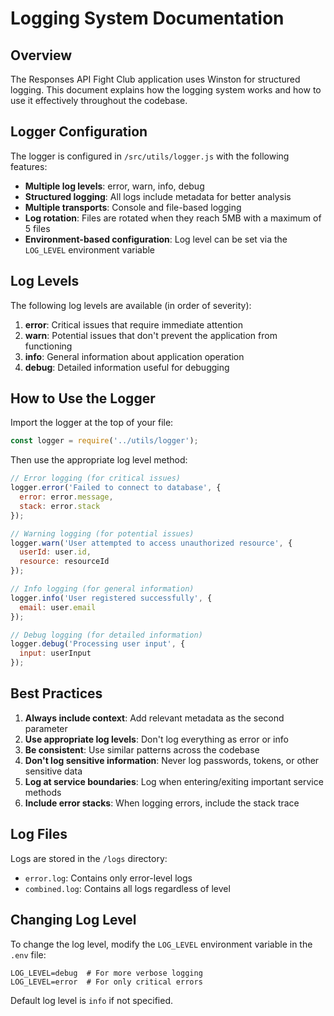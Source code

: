 # Logging System Documentation

## Overview

The Responses API Fight Club application uses Winston for structured logging. This document explains how the logging system works and how to use it effectively throughout the codebase.

## Logger Configuration

The logger is configured in `/src/utils/logger.js` with the following features:

- **Multiple log levels**: error, warn, info, debug
- **Structured logging**: All logs include metadata for better analysis
- **Multiple transports**: Console and file-based logging
- **Log rotation**: Files are rotated when they reach 5MB with a maximum of 5 files
- **Environment-based configuration**: Log level can be set via the `LOG_LEVEL` environment variable

## Log Levels

The following log levels are available (in order of severity):

1. **error**: Critical issues that require immediate attention
2. **warn**: Potential issues that don't prevent the application from functioning
3. **info**: General information about application operation
4. **debug**: Detailed information useful for debugging

## How to Use the Logger

Import the logger at the top of your file:

```javascript
const logger = require('../utils/logger');
```

Then use the appropriate log level method:

```javascript
// Error logging (for critical issues)
logger.error('Failed to connect to database', { 
  error: error.message, 
  stack: error.stack 
});

// Warning logging (for potential issues)
logger.warn('User attempted to access unauthorized resource', { 
  userId: user.id, 
  resource: resourceId 
});

// Info logging (for general information)
logger.info('User registered successfully', { 
  email: user.email 
});

// Debug logging (for detailed information)
logger.debug('Processing user input', { 
  input: userInput 
});
```

## Best Practices

1. **Always include context**: Add relevant metadata as the second parameter
2. **Use appropriate log levels**: Don't log everything as error or info
3. **Be consistent**: Use similar patterns across the codebase
4. **Don't log sensitive information**: Never log passwords, tokens, or other sensitive data
5. **Log at service boundaries**: Log when entering/exiting important service methods
6. **Include error stacks**: When logging errors, include the stack trace

## Log Files

Logs are stored in the `/logs` directory:

- `error.log`: Contains only error-level logs
- `combined.log`: Contains all logs regardless of level

## Changing Log Level

To change the log level, modify the `LOG_LEVEL` environment variable in the `.env` file:

```
LOG_LEVEL=debug  # For more verbose logging
LOG_LEVEL=error  # For only critical errors
```

Default log level is `info` if not specified.
